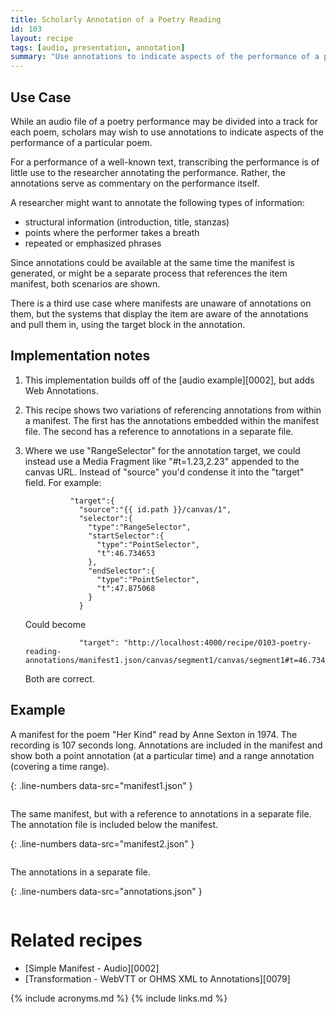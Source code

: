 ```yaml
---
title: Scholarly Annotation of a Poetry Reading
id: 103
layout: recipe
tags: [audio, presentation, annotation]
summary: "Use annotations to indicate aspects of the performance of a particular poem."
---
```



## Use Case

While an audio file of a poetry performance may be divided into a track for each poem, scholars may wish to use annotations to indicate aspects of the performance of a particular poem.  

For a performance of a well-known text, transcribing the performance is of little use to the researcher annotating the performance.  Rather, the annotations serve as commentary on the performance itself.

A researcher might want to annotate the following types of information:
* structural information (introduction, title, stanzas)
* points where the performer takes a breath
* repeated or emphasized phrases

Since annotations could be available at the same time the manifest is generated, or might be a separate process that references the item manifest, both scenarios are shown.

There is a third use case where manifests are unaware of annotations on them, but the systems that display the item are aware of the annotations and pull them in, using the target block in the annotation.

## Implementation notes

1. This implementation builds off of the [audio example][0002], but adds Web Annotations.

2. This recipe shows two variations of referencing annotations from within a manifest.  The first has the annotations embedded within the manifest file.  The second has a reference to annotations in a separate file.

3. Where we use "RangeSelector" for the annotation target, we could instead use a Media Fragment like "#t=1.23,2.23" appended to the canvas URL. Instead of "source" you'd condense it into the "target" field.  For example:

    ```
              "target":{
                "source":"{{ id.path }}/canvas/1",
                "selector":{
                  "type":"RangeSelector",
                  "startSelector":{
                    "type":"PointSelector",
                    "t":46.734653
                  },
                  "endSelector":{
                    "type":"PointSelector",
                    "t":47.875068
                  }
                }
    ```

    Could become
 
    ```
                "target": "http://localhost:4000/recipe/0103-poetry-reading-annotations/manifest1.json/canvas/segment1/canvas/segment1#t=46.734653,47.875068"
    ```

    Both are correct.

## Example

A manifest for the poem "Her Kind" read by Anne Sexton in 1974.  The recording is 107 seconds long.  Annotations are included in the manifest and show both a point annotation (at a particular time) and a range annotation (covering a time range).

{: .line-numbers data-src="manifest1.json" }
```json
```

The same manifest, but with a reference to annotations in a separate file.  The annotation file is included below the manifest. 

{: .line-numbers data-src="manifest2.json" }
```json
```

The annotations in a separate file.

{: .line-numbers data-src="annotations.json" }
```json
```

# Related recipes

* [Simple Manifest - Audio][0002]
* [Transformation - WebVTT or OHMS XML to Annotations][0079]


{% include acronyms.md %}
{% include links.md %}

